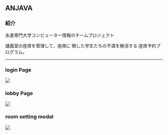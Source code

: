 
<h2>ANJAVA</h2>
<h3>紹介</h3>
<p>永進専門大学コンピューター情報のチームプロジェクト</p>
<p>講義室の座席を管理して、座席に
関した学生たちの不満を解消する
座席予約プログラム。
</p>
<hr>
<h3>login Page</h3>
<img src="https://user-images.githubusercontent.com/76924629/161662706-dd59cd5a-7329-4323-b82f-578a5aba22b8.jpg"/>
<h3>lobby Page</h3>
<img src="https://user-images.githubusercontent.com/76924629/161663122-4ac1932e-3548-4a83-9b55-761f8e986580.png"/>
<h3>room setting modal</h3>
<img src="https://user-images.githubusercontent.com/76924629/161662719-ef353c97-de62-417a-aa18-7074688a501a.png"/>
